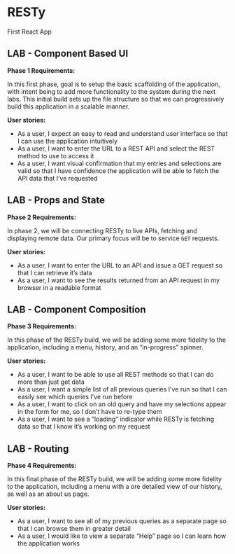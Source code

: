 # RESTy

First React App

## LAB - Component Based UI

**Phase 1 Requirements:**

In this first phase, goal is to setup the basic scaffolding of the application, with intent being to add more functionality to the system during the next labs. This initial build sets up the file structure so that we can progressively build this application in a scalable manner.

**User stories:**

- As a user, I expect an easy to read and understand user interface so that I can use the application intuitively
- As a user, I want to enter the URL to a REST API and select the REST method to use to access it
- As a user, I want visual confirmation that my entries and selections are valid so that I have confidence the application will be able to fetch the API data that I’ve requested

## LAB - Props and State

**Phase 2 Requirements:**

In phase 2, we will be connecting RESTy to live APIs, fetching and displaying remote data. Our primary focus will be to service `GET` requests.

**User stories:**

- As a user, I want to enter the URL to an API and issue a GET request so that I can retrieve it’s data
- As a user, I want to see the results returned from an API request in my browser in a readable format

## LAB - Component Composition

**Phase 3 Requirements:**

In this phase of the RESTy build, we will be adding some more fidelity to the application, including a menu, history, and an “in-progress” spinner.

**User stories:**

- As a user, I want to be able to use all REST methods so that I can do more than just get data
- As a user, I want a simple list of all previous queries I’ve run so that I can easily see which queries I’ve run before
- As a user, I want to click on an old query and have my selections appear in the form for me, so I don’t have to re-type them
- As a user, I want to see a “loading” indicator while RESTy is fetching data so that I know it’s working on my request

## LAB - Routing

**Phase 4 Requirements:**

In this final phase of the RESTy build, we will be adding some more fidelity to the application, including a menu with a ore detailed view of our history, as well as an about us page.

**User stories:**

- As a user, I want to see all of my previous queries as a separate page so that I can browse them in greater detail
- As a user, I would like to view a separate “Help” page so I can learn how the application works